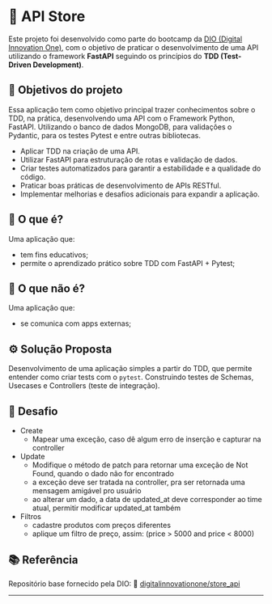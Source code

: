 # 🛒 API Store

Este projeto foi desenvolvido como parte do bootcamp da [DIO (Digital Innovation One)](https://www.dio.me/), com o objetivo de praticar o desenvolvimento de uma API utilizando o framework **FastAPI** seguindo os princípios do **TDD (Test-Driven Development)**.

## 🚀 Objetivos do projeto

Essa aplicação tem como objetivo principal trazer conhecimentos sobre o TDD, na prática, desenvolvendo uma API com o Framework Python, FastAPI. Utilizando o banco de dados MongoDB, para validações o Pydantic, para os testes Pytest e entre outras bibliotecas.

- Aplicar TDD na criação de uma API.
- Utilizar FastAPI para estruturação de rotas e validação de dados.
- Criar testes automatizados para garantir a estabilidade e a qualidade do código.
- Praticar boas práticas de desenvolvimento de APIs RESTful.
- Implementar melhorias e desafios adicionais para expandir a aplicação.

## 📖 O que é?
Uma aplicação que:
- tem fins educativos;
- permite o aprendizado prático sobre TDD com FastAPI + Pytest;

## 📒 O que não é?
Uma aplicação que:
- se comunica com apps externas;


## ⚙️ Solução Proposta
Desenvolvimento de uma aplicação simples a partir do TDD, que permite entender como criar tests com o `pytest`. Construindo testes de Schemas, Usecases e Controllers (teste de integração).


## 🧩 Desafio
- Create
    - Mapear uma exceção, caso dê algum erro de inserção e capturar na controller
- Update
    - Modifique o método de patch para retornar uma exceção de Not Found, quando o dado não for encontrado
    - a exceção deve ser tratada na controller, pra ser retornada uma mensagem amigável pro usuário
    - ao alterar um dado, a data de updated_at deve corresponder ao time atual, permitir modificar updated_at também
- Filtros
    - cadastre produtos com preços diferentes
    - aplique um filtro de preço, assim: (price > 5000 and price < 8000)


## 📚 Referência

Repositório base fornecido pela DIO:
🔗 [digitalinnovationone/store_api](https://github.com/digitalinnovationone/store_api)

---
